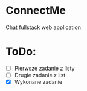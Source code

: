 # ConnectMe
Chat fullstack web application

# ToDo:
- [ ] Pierwsze zadanie z listy
- [ ] Drugie zadanie z list
- [x] Wykonane zadanie
